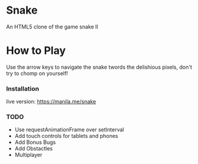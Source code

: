 # Snake
An HTML5 clone of the game snake II

# How to Play

Use the arrow keys to navigate the snake twords the delishious pixels, don't try to chomp on yourself!

### Installation
live version: https://manila.me/snake

### TODO

- Use requestAnimationFrame over setInterval
- Add touch controls for tablets and phones
- Add Bonus Bugs
- Add Obstactles
- Multiplayer
